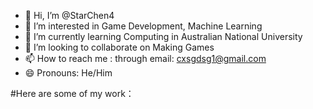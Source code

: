 - 👋 Hi, I’m @StarChen4
- 👀 I’m interested in Game Development, Machine Learning
- 🌱 I’m currently learning Computing in Australian National University
- 💞️ I’m looking to collaborate on Making Games
- 📫 How to reach me : through email: cxsgdsg1@gmail.com
- 😄 Pronouns: He/Him

#Here are some of my work：
<!---
StarChen4/StarChen4 is a ✨ special ✨ repository because its `README.md` (this file) appears on your GitHub profile.
You can click the Preview link to take a look at your changes.
--->
